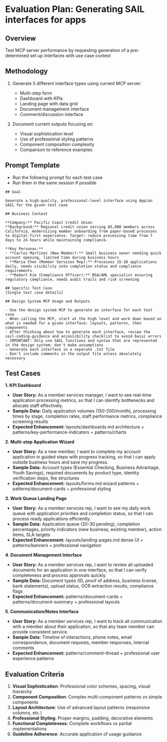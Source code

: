 # Evaluation Plan: Generating SAIL interfaces for apps

## Overview

Test MCP server performance by requesting generation of a pre-determined set up interfaces with use case context

## Methodology

1. Generate 5 different interface types using current MCP server:
   - Multi-step form
   - Dashboard with KPIs
   - Landing page with data grid
   - Document management interface
   - Comment/discussion interface

2. Document current outputs focusing on:
   - Visual sophistication level
   - Use of professional styling patterns
   - Component composition complexity
   - Comparison to reference examples

## Prompt Template

- Run the following prompt for each test case
- Run them in the same session if possible

```
## Goal

Generate a high-quality, professional-level interface using Appian SAIL for the given test case

## Business Context

**Company:** Pacific Coast Credit Union
**Background:** Regional credit union serving 85,000 members across California, modernizing member onboarding from paper-based processes to digital-first experience. Target: reduce processing time from 7 days to 24 hours while maintaining compliance.

**Key Personas:**
- **Carlos Martinez (New Member):** Small business owner needing quick account opening, limited time during business hours
- **Maria Chen (Member Services Rep):** Processes 15-20 applications daily, needs visibility into completion status and compliance requirements
- **Robert Kim (Compliance Officer):** BSA/AML specialist ensuring regulatory compliance, needs audit trails and risk screening

## Specific Test Case
[Single test case details]

## Design System MCP Usage and Outputs

- Use the design system MCP to generate an interface for each test case
- When calling the MCP, start at the high level and work down based on what is needed for a given interface: layouts, patterns, then components
- After thinking about how to generate each interface, review the sail-coding-guidance and accessibility checklist to avoid basic errors
- IMPORTANT: Only use SAIL functions and syntax that are represented in the design system; don't make assumptions
- Generate each interface in a separate .txt file
- Don't include comments in the output file unless absolutely necessary
```

## Test Cases

**1. KPI Dashboard**
- **User Story:** As a member services manager, I want to see real-time application processing metrics, so that I can identify bottlenecks and allocate staff effectively.
- **Sample Data:** Daily application volumes (150-200/month), processing times by stage, completion rates, staff performance metrics, compliance screening results
- **Expected Enhancement:** layouts/dashboards.md architecture + patterns/key-performance-indicators + patterns/charts

**2. Multi-step Application Wizard**
- **User Story:** As a new member, I want to complete my account application in guided steps with progress tracking, so that I can apply outside business hours and save my progress.
- **Sample Data:** Account types (Essential Checking, Business Advantage, Youth Savings), required documents by product type, identity verification steps, fee structures
- **Expected Enhancement:** layouts/forms.md wizard patterns + patterns/document-cards + professional styling

**3. Work Queue Landing Page**
- **User Story:** As a member services rep, I want to see my daily work queue with application priorities and completion status, so that I can process ready applications efficiently.
- **Sample Data:** Application queue (20-30 pending), completion percentages, priority indicators (new business, existing member), action items, SLA targets
- **Expected Enhancement:** layouts/landing-pages.md dense UI + patterns/banners + professional navigation

**4. Document Management Interface**
- **User Story:** As a member services rep, I want to review all uploaded documents for an application in one interface, so that I can verify completeness and process approvals quickly.
- **Sample Data:** Document types (ID, proof of address, business license, bank statements), upload status, OCR extraction results, compliance flags
- **Expected Enhancement:** patterns/document-cards + patterns/document-summary + professional layouts

**5. Communication/Notes Interface**
- **User Story:** As a member services rep, I want to track all communication with a member about their application, so that any team member can provide consistent service.
- **Sample Data:** Timeline of interactions, phone notes, email correspondence, document requests, member responses, internal comments
- **Expected Enhancement:** patterns/comment-thread + professional user experience patterns

## Evaluation Criteria 

1. **Visual Sophistication**: Professional color schemes, spacing, visual hierarchy
2. **Component Composition**: Complex multi-component patterns vs simple components
3. **Layout Architecture**: Use of advanced layout patterns (responsive columns, etc.)
4. **Professional Styling**: Proper margins, padding, decorative elements
5. **Functional Completeness**: Complete workflows vs partial implementations
6. **Guideline Adherence**: Accurate application of usage guidance